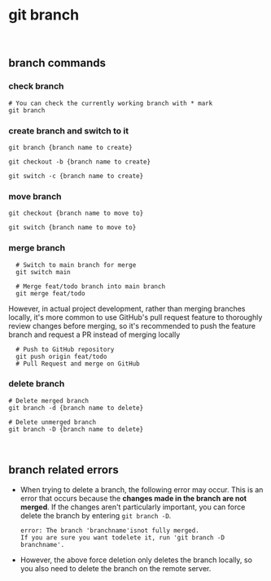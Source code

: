 # git branch

<br/>

## branch commands

### check branch

```shell
# You can check the currently working branch with * mark
git branch
```

### create branch and switch to it

```shell
git branch {branch name to create}
```

```shell
git checkout -b {branch name to create}
```

```shell
git switch -c {branch name to create}
```

### move branch

```shell
git checkout {branch name to move to}
```

```shell
git switch {branch name to move to}
```

### merge branch

```shell
  # Switch to main branch for merge
  git switch main

  # Merge feat/todo branch into main branch
  git merge feat/todo
```

However, in actual project development, rather than merging branches locally, it's more common to use GitHub's pull request feature to thoroughly review changes before merging, so it's recommended to push the feature branch and request a PR instead of merging locally

```shell
  # Push to GitHub repository
  git push origin feat/todo
  # Pull Request and merge on GitHub
```

### delete branch

```shell
# Delete merged branch
git branch -d {branch name to delete}

# Delete unmerged branch
git branch -D {branch name to delete}
```

<br/>

## branch related errors

- When trying to delete a branch, the following error may occur. This is an error that occurs because the **changes made in the branch are not merged**. If the changes aren't particularly important, you can force delete the branch by entering `git branch -D`.

  ```shell
  error: The branch 'branchname'isnot fully merged.
  If you are sure you want todelete it, run 'git branch -D branchname'.
  ```

- However, the above force deletion only deletes the branch locally, so you also need to delete the branch on the remote server.
